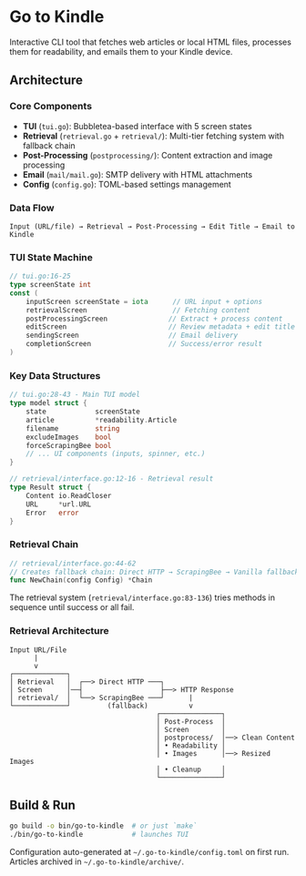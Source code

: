 # Go to Kindle

Interactive CLI tool that fetches web articles or local HTML files, processes them for readability, and emails them to your Kindle device.

## Architecture

### Core Components
- **TUI** (`tui.go`): Bubbletea-based interface with 5 screen states
- **Retrieval** (`retrieval.go` + `retrieval/`): Multi-tier fetching system with fallback chain
- **Post-Processing** (`postprocessing/`): Content extraction and image processing
- **Email** (`mail/mail.go`): SMTP delivery with HTML attachments
- **Config** (`config.go`): TOML-based settings management

### Data Flow
```
Input (URL/file) → Retrieval → Post-Processing → Edit Title → Email to Kindle
```

### TUI State Machine
```go
// tui.go:16-25
type screenState int
const (
    inputScreen screenState = iota      // URL input + options
    retrievalScreen                     // Fetching content  
    postProcessingScreen               // Extract + process content
    editScreen                         // Review metadata + edit title
    sendingScreen                      // Email delivery
    completionScreen                   // Success/error result
)
```

### Key Data Structures
```go
// tui.go:28-43 - Main TUI model
type model struct {
    state            screenState
    article          *readability.Article
    filename         string
    excludeImages    bool
    forceScrapingBee bool
    // ... UI components (inputs, spinner, etc.)
}

// retrieval/interface.go:12-16 - Retrieval result
type Result struct {
    Content io.ReadCloser
    URL     *url.URL  
    Error   error
}
```

### Retrieval Chain
```go
// retrieval/interface.go:44-62
// Creates fallback chain: Direct HTTP → ScrapingBee → Vanilla fallback
func NewChain(config Config) *Chain
```

The retrieval system (`retrieval/interface.go:83-136`) tries methods in sequence until success or all fail.

### Retrieval Architecture

```
Input URL/File
      |
      v
┌─────────────┐
│ Retrieval   │  ┌──> Direct HTTP ───┐
│ Screen      │──┤                   ├──> HTTP Response
│ retrieval/  │  └──> ScrapingBee ───┘      |
└─────────────┘         (fallback)          v
                                    ┌───────────────┐
                                    │ Post-Process  │
                                    │ Screen        │
                                    │ postprocess/  │──> Clean Content
                                    │ • Readability │
                                    │ • Images      │──> Resized Images
                                    │ • Cleanup     │
                                    └───────────────┘
```

## Build & Run
```bash
go build -o bin/go-to-kindle  # or just `make`
./bin/go-to-kindle            # launches TUI
```

Configuration auto-generated at `~/.go-to-kindle/config.toml` on first run.
Articles archived in `~/.go-to-kindle/archive/`.
